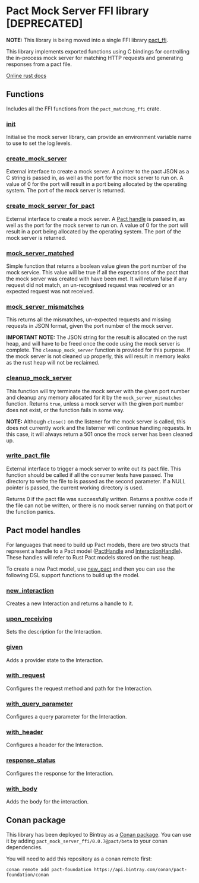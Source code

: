 # Pact Mock Server FFI library [DEPRECATED]

**NOTE:** This library is being moved into a single FFI library [pact_ffi](./pact_ffi).

This library implements exported functions using C bindings for controlling the in-process mock server for 
matching HTTP requests and generating responses from a pact file.

[Online rust docs](https://docs.rs/pact_mock_server_ffi/)

## Functions

Includes all the FFI functions from the `pact_matching_ffi` crate.

### [init](https://docs.rs/pact_mock_server_ffi/0.0.7/pact_mock_server_ffi/fn.init.html)

Initialise the mock server library, can provide an environment variable name to use to set the log levels.

### [create_mock_server](https://docs.rs/pact_mock_server_ffi/0.0.7/pact_mock_server_ffi/fn.create_mock_server.html)

External interface to create a mock server. A pointer to the pact JSON as a C string is passed in,
as well as the port for the mock server to run on. A value of 0 for the port will result in a
port being allocated by the operating system. The port of the mock server is returned.

### [create_mock_server_for_pact](https://docs.rs/pact_mock_server_ffi/0.0.7/pact_mock_server_ffi/fn.create_mock_server_for_pact.html)

External interface to create a mock server. A [Pact handle](https://docs.rs/pact_mock_server_ffi/0.0.7/pact_mock_server_ffi/handles/struct.PactHandle.html) is passed in, as well as the port for the mock server to run on. 
A value of 0 for the port will result in a port being allocated by the operating system. The port of the mock server is returned.

### [mock_server_matched](https://docs.rs/pact_mock_server_ffi/0.0.7/pact_mock_server_ffi/fn.mock_server_matched.html)

Simple function that returns a boolean value given the port number of the mock service. This value will be true if all
the expectations of the pact that the mock server was created with have been met. It will return false if any request did
not match, an un-recognised request was received or an expected request was not received.

### [mock_server_mismatches](https://docs.rs/pact_mock_server_ffi/0.0.7/pact_mock_server_ffi/fn.mock_server_mismatches.html)

This returns all the mismatches, un-expected requests and missing requests in JSON format, given the port number of the
mock server.

**IMPORTANT NOTE:** The JSON string for the result is allocated on the rust heap, and will have to be freed once the
code using the mock server is complete. The `cleanup_mock_server` function is provided for this purpose. If the mock
server is not cleaned up properly, this will result in memory leaks as the rust heap will not be reclaimed.

### [cleanup_mock_server](https://docs.rs/pact_mock_server_ffi/0.0.7/pact_mock_server_ffi/fn.mock_server_mismatches.html)

This function will try terminate the mock server with the given port number and cleanup any memory allocated for it by
the `mock_server_mismatches` function. Returns `true`, unless a mock server with the given port number does not exist,
or the function fails in some way.

**NOTE:** Although `close()` on the listener for the mock server is called, this does not currently work and the
listerner will continue handling requests. In this case, it will always return a 501 once the mock server has been
cleaned up.

### [write_pact_file](https://docs.rs/pact_mock_server_ffi/0.0.7/pact_mock_server_ffi/fn.write_pact_file.html)

External interface to trigger a mock server to write out its pact file. This function should
be called if all the consumer tests have passed. The directory to write the file to is passed
as the second parameter. If a NULL pointer is passed, the current working directory is used.

Returns 0 if the pact file was successfully written. Returns a positive code if the file can
not be written, or there is no mock server running on that port or the function panics.

## Pact model handles

For languages that need to build up Pact models, there are two structs that represent a handle to a Pact model 
([PactHandle](https://docs.rs/pact_mock_server_ffi/0.0.7/pact_mock_server_ffi/handles/struct.PactHandle.html) and 
[InteractionHandle](https://docs.rs/pact_mock_server_ffi/0.0.7/pact_mock_server_ffi/handles/struct.InteractionHandle.html)). These handles
will refer to Rust Pact models stored on the rust heap.

To create a new Pact model, use [new_pact](https://docs.rs/pact_mock_server_ffi/0.0.7/pact_mock_server_ffi/fn.new_pact.html) and
then you can use the following DSL support functions to build up the model.

### [new_interaction](https://docs.rs/pact_mock_server_ffi/0.0.7/pact_mock_server_ffi/fn.new_interaction.html)

Creates a new Interaction and returns a handle to it.

### [upon_receiving](https://docs.rs/pact_mock_server_ffi/0.0.7/pact_mock_server_ffi/fn.upon_receiving.html)

Sets the description for the Interaction.

### [given](https://docs.rs/pact_mock_server_ffi/0.0.7/pact_mock_server_ffi/fn.given.html)

Adds a provider state to the Interaction.

### [with_request](https://docs.rs/pact_mock_server_ffi/0.0.7/pact_mock_server_ffi/fn.with_request.html)

Configures the request method and path for the Interaction.

### [with_query_parameter](https://docs.rs/pact_mock_server_ffi/0.0.7/pact_mock_server_ffi/fn.with_query_parameter.html)

Configures a query parameter for the Interaction.

### [with_header](https://docs.rs/pact_mock_server_ffi/0.0.7/pact_mock_server_ffi/fn.with_header.html)

Configures a header for the Interaction.

### [response_status](https://docs.rs/pact_mock_server_ffi/0.0.7/pact_mock_server_ffi/fn.response_status.html)

Configures the response for the Interaction.

### [with_body](https://docs.rs/pact_mock_server_ffi/0.0.7/pact_mock_server_ffi/fn.with_body.html)

Adds the body for the interaction.

## Conan package

This library has been deployed to Bintray as a [Conan package](https://bintray.com/pact-foundation/conan/pact_mock_server_ffi%3Apact).
You can use it by adding `pact_mock_server_ffi/0.0.7@pact/beta` to your conan dependencies. 

You will need to add this repository as a conan remote first:

```console
conan remote add pact-foundation https://api.bintray.com/conan/pact-foundation/conan
```
